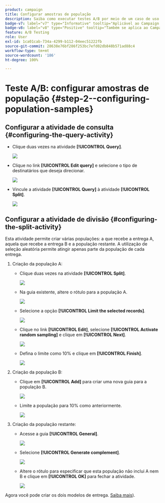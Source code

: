 ```yaml
---
product: campaign
title: Configurar amostras de população
description: Saiba como executar testes A/B por meio de um caso de uso dedicado
badge-v7: label="v7" type="Informative" tooltip="Aplicável ao Campaign Classic v7"
badge-v8: label="v8" type="Positive" tooltip="Também se aplica ao Campaign v8"
feature: A/B Testing
role: User
exl-id: 1ca01cab-734a-4299-b112-04eec51222fb
source-git-commit: 28638e76bf286f253bc7efd02db848b571ad88c4
workflow-type: tm+mt
source-wordcount: '186'
ht-degree: 100%

---
```


# Teste A/B: configurar amostras de população {#step-2--configuring-population-samples}

## Configurar a atividade de consulta {#configuring-the-query-activity}

* Clique duas vezes na atividade **[!UICONTROL Query]**.

  ![](assets/use_case_abtesting_createrecipients_001.png)

* Clique no link **[!UICONTROL Edit query]** e selecione o tipo de destinatários que deseja direcionar.

  ![](assets/use_case_abtesting_createrecipients_002.png)

* Vincule a atividade **[!UICONTROL Query]** à atividade **[!UICONTROL Split]**.

  ![](assets/use_case_abtesting_createrecipients_003.png)

## Configurar a atividade de divisão {#configuring-the-split-activity}

Esta atividade permite criar várias populações: a que recebe a entrega A, aquela que recebe a entrega B e a população restante. A utilização de seleção aleatória permite atingir apenas parte da população de cada entrega.

1. Criação da população A:

   * Clique duas vezes na atividade **[!UICONTROL Split]**.

     ![](assets/use_case_abtesting_createrecipients_004.png)

   * Na guia existente, altere o rótulo para a população A.

     ![](assets/use_case_abtesting_createrecipients_005.png)

   * Selecione a opção **[!UICONTROL Limit the selected records]**.

     ![](assets/use_case_abtesting_createrecipients_006.png)

   * Clique no link **[!UICONTROL Edit]**, selecione **[!UICONTROL Activate random sampling]** e clique em **[!UICONTROL Next]**.

     ![](assets/use_case_abtesting_createrecipients_007.png)

   * Defina o limite como 10% e clique em **[!UICONTROL Finish]**.

     ![](assets/use_case_abtesting_createrecipients_008.png)

1. Criação da população B:

   * Clique em **[!UICONTROL Add]** para criar uma nova guia para a população B.

     ![](assets/use_case_abtesting_createrecipients_009.png)

   * Limite a população para 10% como anteriormente.

     ![](assets/use_case_abtesting_createrecipients_010.png)

1. Criação da população restante:

   * Acesse a guia **[!UICONTROL General]**.

     ![](assets/use_case_abtesting_createrecipients_011.png)

   * Selecione **[!UICONTROL Generate complement]**.

     ![](assets/use_case_abtesting_createrecipients_012.png)

   * Altere o rótulo para especificar que esta população não inclui A nem B e clique em **[!UICONTROL OK]** para fechar a atividade.

     ![](assets/use_case_abtesting_createrecipients_013.png)

Agora você pode criar os dois modelos de entrega. [Saiba mais](a-b-testing-uc-delivery-templates.md)).
